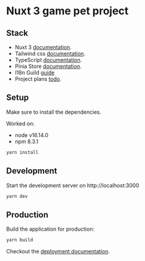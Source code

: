 # Nuxt 3 game pet project

## Stack

- Nuxt 3 [documentation](https://v3.nuxtjs.org).
- Tailwind css [documentation](https://tailwindcss.com/docs/flex).
- TypeScript [documentation](https://www.typescriptlang.org/).
- Pinia Store [documentation](https://pinia.vuejs.org/).
- I18n Guild [guide](https://vue-i18n.intlify.dev/guide/integrations/nuxt3)
- Project plans [todo](https://github.com/LilTonyTheCoder/DarkWorlds-2.0/blob/master/todo.todo).

## Setup

Make sure to install the dependencies.

Worked on:
- node v16.14.0
- npm 8.3.1

```bash
yarn install
```

## Development

Start the development server on http://localhost:3000

```bash
yarn dev
```

## Production

Build the application for production:

```bash
yarn build
```

Checkout the [deployment documentation](https://v3.nuxtjs.org/docs/deployment).
